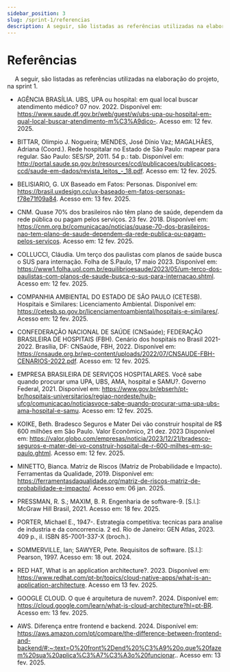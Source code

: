 ```yaml
---
sidebar_position: 3
slug: /sprint-1/referencias
description: A seguir, são listadas as referências utilizadas na elaboração do projeto, na sprint 1.
---
```

# Referências

&emsp; A seguir, são listadas as referências utilizadas na elaboração do projeto, na sprint 1.

* AGÊNCIA BRASÍLIA. UBS, UPA ou hospital: em qual local buscar atendimento médico? 07 nov. 2022. Disponível em: https://www.saude.df.gov.br/web/guest/w/ubs-upa-ou-hospital-em-qual-local-buscar-atendimento-m%C3%A9dico-. Acesso em: 12 fev. 2025.

* BITTAR, Olimpio J. Nogueira; MENDES, José Dínio Vaz; MAGALHÃES, Adriana (Coord.). Rede hospitalar no Estado de São Paulo: mapear para regular. São Paulo: SES/SP, 2011. 54 p.: tab. Disponível em: http://portal.saude.sp.gov.br/resources/ccd/publicacoes/publicacoes-ccd/saude-em-dados/revista_leitos_-_18.pdf. Acesso em: 12 fev. 2025.

* BELISIARIO, G. UX Baseado em Fatos: Personas. Disponível em: https://brasil.uxdesign.cc/ux-baseado-em-fatos-personas-f78e71f09a84. Acesso em: 13 fev. 2025.

* CNM. Quase 70% dos brasileiros não têm plano de saúde, dependem da rede pública ou pagam pelos serviços. 23 fev. 2018. Disponível em: https://cnm.org.br/comunicacao/noticias/quase-70-dos-brasileiros-nao-tem-plano-de-saude-dependem-da-rede-publica-ou-pagam-pelos-servicos. Acesso em: 12 fev. 2025. 

* COLLUCCI, Cláudia. Um terço dos paulistas com planos de saúde busca o SUS para internação. Folha de S.Paulo, 17 maio 2023. Disponível em: https://www1.folha.uol.com.br/equilibrioesaude/2023/05/um-terco-dos-paulistas-com-planos-de-saude-busca-o-sus-para-internacao.shtml. Acesso em: 12 fev. 2025. 

* COMPANHIA AMBIENTAL DO ESTADO DE SÃO PAULO (CETESB). Hospitais e Similares: Licenciamento Ambiental. Disponível em: https://cetesb.sp.gov.br/licenciamentoambiental/hospitais-e-similares/. Acesso em: 12 fev. 2025.

* CONFEDERAÇÃO NACIONAL DE SAÚDE (CNSaúde); FEDERAÇÃO BRASILEIRA DE HOSPITAIS (FBH). Cenário dos hospitais no Brasil 2021-2022. Brasília, DF: CNSaúde, FBH, 2022. Disponível em: https://cnsaude.org.br/wp-content/uploads/2022/07/CNSAUDE-FBH-CENARIOS-2022.pdf. Acesso em: 12 fev. 2025.​

* EMPRESA BRASILEIRA DE SERVIÇOS HOSPITALARES. Você sabe quando procurar uma UPA, UBS, AMA, hospital e SAMU?. Governo Federal, 2021. Disponível em: https://www.gov.br/ebserh/pt-br/hospitais-universitarios/regiao-nordeste/hujb-ufcg/comunicacao/noticiasvoce-sabe-quando-procurar-uma-upa-ubs-ama-hospital-e-samu. Acesso em: 12 fev. 2025. 

* KOIKE, Beth. Bradesco Seguros e Mater Dei vão construir hospital de R$ 600 milhões em São Paulo. Valor Econômico, 21 dez. 2023 Disponível em: https://valor.globo.com/empresas/noticia/2023/12/21/bradesco-seguros-e-mater-dei-vo-construir-hospital-de-r-600-milhes-em-so-paulo.ghtml. Acesso em: 12 fev. 2025. 

* MINETTO, Bianca. Matriz de Riscos (Matriz de Probabilidade e Impacto). Ferramentas da Qualidade, 2019. Disponível em: https://ferramentasdaqualidade.org/matriz-de-riscos-matriz-de-probabilidade-e-impacto/. Acesso em: 06 jan. 2025.

* PRESSMAN, R. S.; MAXIM, B. R. Engenharia de software-9. [S.l.]: McGraw Hill Brasil, 2021. Acesso em: 18 fev. 2025.

* PORTER, Michael E., 1947-. Estrategia competitiva: tecnicas para analise de industria e da concorrencia. 2 ed. Rio de Janeiro: GEN Atlas, 2023. 409 p., il. ISBN 85-7001-337-X (broch.).

* SOMMERVILLE, Ian; SAWYER, Pete. Requisitos de software. [S.l.]: Pearson, 1997. Acesso em: 18 out. 2024.

* RED HAT, What is an application architecture?. 2023. Disponível em: https://www.redhat.com/pt-br/topics/cloud-native-apps/what-is-an-application-architecture. Acesso em 13 fev. 2025.

* GOOGLE CLOUD. O que é arquitetura de nuvem?. 2024. Disponível em: https://cloud.google.com/learn/what-is-cloud-architecture?hl=pt-BR. Acesso em: 13 fev. 2025.

* AWS. Diferença entre frontend e backend. 2024. Disponível em: https://aws.amazon.com/pt/compare/the-difference-between-frontend-and-backend/#:~:text=O%20front%2Dend%20%C3%A9%20o,que%20fazem%20sua%20aplica%C3%A7%C3%A3o%20funcionar.. Acesso em: 13 fev. 2025.
